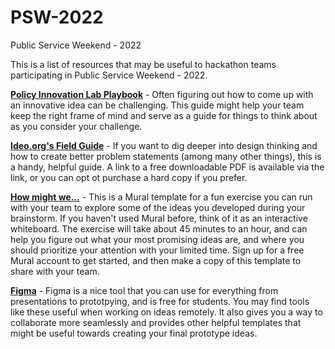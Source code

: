 # PSW-2022
Public Service Weekend - 2022

This is a list of resources that may be useful to hackathon teams participating in Public Service Weekend - 2022. 

**[Policy Innovation Lab Playbook](https://pitcases.org/policy-innovation-lab-playbook/)** - Often figuring out how to come up with an innovative idea can be challenging.  This guide might help your team keep the right frame of mind and serve as a guide for things to think about as you consider your challenge. 

**[Ideo.org's Field Guide](https://www.designkit.org/resources/1?utm_medium=ApproachPage&utm_source=www.ideo.org&utm_campaign=FGButton)** - If you want to dig deeper into design thinking and how to create better problem statements (among many other things), this is a handy, helpful guide.  A link to a free downloadable PDF is available via the link, or you can opt ot purchase a hard copy if you prefer.

**[How might we...](https://app.mural.co/template/862a9a1b-6847-4117-8c00-7538d859f624/533f702c-c037-476e-b3e6-046c8c23d08f)** - This is a Mural template for a fun exercise you can run with your team to explore some of the ideas you developed during your brainstorm.  If you haven't used Mural before, think of it as an interactive whiteboard.  The exercise will take about 45 minutes to an hour, and can help you figure out what your most promising ideas are, and where you should prioritize your attention with your limited time.  Sign up for a free Mural account to get started, and then make a copy of this template to share with your team. 

**[Figma](https://www.figma.com/education/students/)** - Figma is a nice tool that you can use for everything from presentations to prototpying, and is free for students.  You may find tools like these useful when working on ideas remotely.  It also gives you a way to collaborate more seamlessly and provides other helpful templates that might be useful towards creating your final prototype ideas. 





